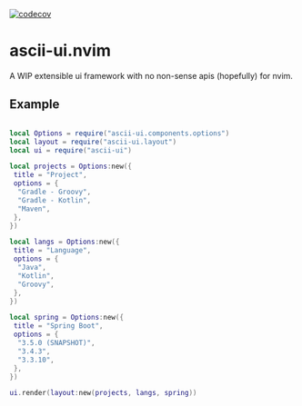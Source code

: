 
[![codecov](https://codecov.io/gh/rcasia/ascii-ui.nvim/graph/badge.svg?token=J5ISORZOQF)](https://codecov.io/gh/rcasia/ascii-ui.nvim)

# ascii-ui.nvim

A WIP extensible ui framework with no non-sense apis (hopefully) for nvim.

## Example

```lua

local Options = require("ascii-ui.components.options")
local layout = require("ascii-ui.layout")
local ui = require("ascii-ui")

local projects = Options:new({
 title = "Project",
 options = {
  "Gradle - Groovy",
  "Gradle - Kotlin",
  "Maven",
 },
})

local langs = Options:new({
 title = "Language",
 options = {
  "Java",
  "Kotlin",
  "Groovy",
 },
})

local spring = Options:new({
 title = "Spring Boot",
 options = {
  "3.5.0 (SNAPSHOT)",
  "3.4.3",
  "3.3.10",
 },
})

ui.render(layout:new(projects, langs, spring))

```
